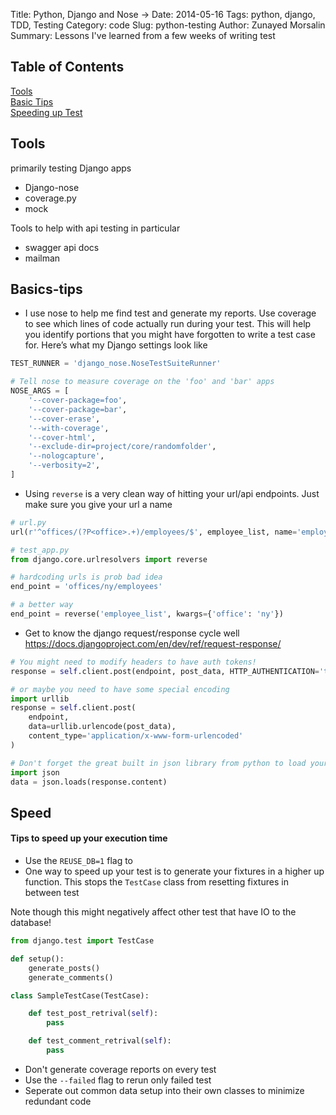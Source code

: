 Title: Python, Django and Nose →
Date: 2014-05-16
Tags: python, django, TDD, Testing
Category: code
Slug: python-testing
Author: Zunayed Morsalin
Summary: Lessons I've learned from a few weeks of writing test


## Table of Contents  
[Tools](#tools)   
[Basic Tips](#basics-tips)   
[Speeding up Test](#speed)   


## Tools
primarily testing Django apps

* Django-nose 
* coverage.py 
* mock 

Tools to help with api testing in particular

* swagger api docs 
* mailman


## Basics-tips

* I use nose to help me find test and generate my reports. Use coverage to see which lines of code actually run during your test. This will help you identify portions that you might have forgotten to write a test case for. Here’s what my Django settings look like 

```python
TEST_RUNNER = 'django_nose.NoseTestSuiteRunner'

# Tell nose to measure coverage on the 'foo' and 'bar' apps
NOSE_ARGS = [
    '--cover-package=foo',
    '--cover-package=bar',
    '--cover-erase',
    '--with-coverage',
    '--cover-html',
    '--exclude-dir=project/core/randomfolder',
    '--nologcapture',
    '--verbosity=2',
]
```


* Using `reverse` is a very clean way of hitting your url/api endpoints. Just make sure you give your url a name

```python
# url.py 
url(r'^offices/(?P<office>.+)/employees/$', employee_list, name='employee_list'),

# test_app.py 
from django.core.urlresolvers import reverse

# hardcoding urls is prob bad idea
end_point = 'offices/ny/employees'

# a better way
end_point = reverse('employee_list', kwargs={'office': 'ny'})
```
* Get to know the django request/response cycle well https://docs.djangoproject.com/en/dev/ref/request-response/

```python
# You might need to modify headers to have auth tokens!
response = self.client.post(endpoint, post_data, HTTP_AUTHENTICATION='token')

# or maybe you need to have some special encoding 
import urllib
response = self.client.post(
    endpoint,
    data=urllib.urlencode(post_data),
    content_type='application/x-www-form-urlencoded'
)

# Don't forget the great built in json library from python to load your response!
import json
data = json.loads(response.content)
```

## Speed
#### Tips to speed up your execution time

* Use the `REUSE_DB=1` flag to 
* One way to speed up your test is to generate your fixtures in a higher up function. This stops the `TestCase` class from resetting fixtures in between test

Note though this might negatively affect other test that have IO to the database!

```python
from django.test import TestCase

def setup():
    generate_posts()
    generate_comments()

class SampleTestCase(TestCase):

    def test_post_retrival(self):
        pass

    def test_comment_retrival(self):
        pass
```

* Don't generate coverage reports on every test
* Use the `--failed` flag to rerun only failed test
* Seperate out common data setup into their own classes to minimize redundant code
